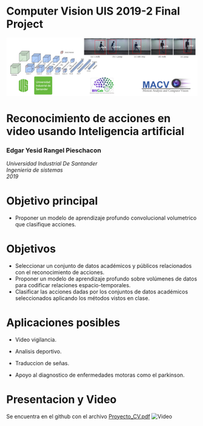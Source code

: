# Computer Vision UIS 2019-2 Final Project
![](CV_banner.png)

# Reconocimiento de acciones en video usando Inteligencia artificial
### Edgar Yesid Rangel Pieschacon

*Universidad Industrial De Santander* </br>
*Ingenieria de sistemas*</br>
*2019*</br>

# Objetivo principal

- Proponer un modelo de aprendizaje profundo convolucional volumetrico que clasifique acciones.

# Objetivos

- Seleccionar un conjunto de datos académicos y públicos relacionados con el reconocimiento de acciones.
- Proponer un modelo de aprendizaje profundo sobre volúmenes de datos para codificar relaciones espacio-temporales.
- Clasificar las acciones dadas por los conjuntos de datos académicos seleccionados aplicando los métodos vistos en clase.

# Aplicaciones posibles

- Video vigilancia.

- Analisis deportivo.

- Traduccion de señas.

- Apoyo al diagnostico de enfermedades motoras como el parkinson.

# Presentacion y Video

Se encuentra en el github con el archivo <u>Proyecto_CV.pdf</u>
![Video](https://drive.google.com/file/d/1iCdJuqrwivIaD8wUtsxcEV07yJtPkYhN/view?usp=sharing)